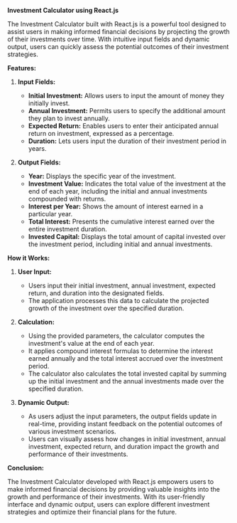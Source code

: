**Investment Calculator using React.js**

The Investment Calculator built with React.js is a powerful tool designed to assist users in making informed financial decisions by projecting the growth of their investments over time. With intuitive input fields and dynamic output, users can quickly assess the potential outcomes of their investment strategies.

**Features:**

1. **Input Fields:**
    - **Initial Investment:** Allows users to input the amount of money they initially invest.
    - **Annual Investment:** Permits users to specify the additional amount they plan to invest annually.
    - **Expected Return:** Enables users to enter their anticipated annual return on investment, expressed as a percentage.
    - **Duration:** Lets users input the duration of their investment period in years.

2. **Output Fields:**
    - **Year:** Displays the specific year of the investment.
    - **Investment Value:** Indicates the total value of the investment at the end of each year, including the initial and annual investments compounded with returns.
    - **Interest per Year:** Shows the amount of interest earned in a particular year.
    - **Total Interest:** Presents the cumulative interest earned over the entire investment duration.
    - **Invested Capital:** Displays the total amount of capital invested over the investment period, including initial and annual investments.

**How it Works:**

1. **User Input:**
    - Users input their initial investment, annual investment, expected return, and duration into the designated fields.
    - The application processes this data to calculate the projected growth of the investment over the specified duration.

2. **Calculation:**
    - Using the provided parameters, the calculator computes the investment's value at the end of each year.
    - It applies compound interest formulas to determine the interest earned annually and the total interest accrued over the investment period.
    - The calculator also calculates the total invested capital by summing up the initial investment and the annual investments made over the specified duration.

3. **Dynamic Output:**
    - As users adjust the input parameters, the output fields update in real-time, providing instant feedback on the potential outcomes of various investment scenarios.
    - Users can visually assess how changes in initial investment, annual investment, expected return, and duration impact the growth and performance of their investments.

**Conclusion:**

The Investment Calculator developed with React.js empowers users to make informed financial decisions by providing valuable insights into the growth and performance of their investments. With its user-friendly interface and dynamic output, users can explore different investment strategies and optimize their financial plans for the future.
